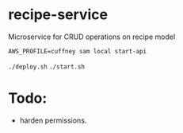 # recipe-service

Microservice for CRUD operations on recipe model

`AWS_PROFILE=cuffney sam local start-api`


`./deploy.sh`
`./start.sh`

# Todo:

- harden permissions. 